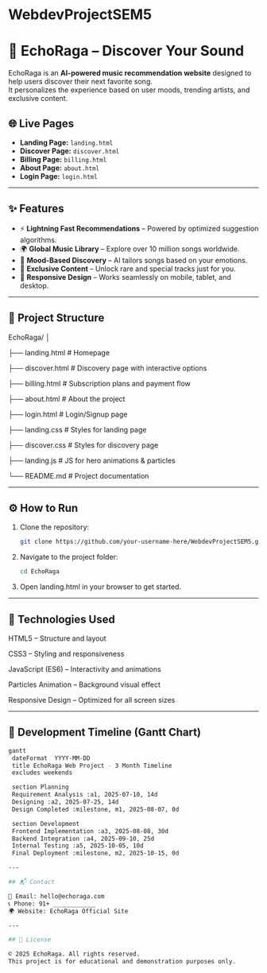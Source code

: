 # WebdevProjectSEM5
# 🎵 EchoRaga – Discover Your Sound

EchoRaga is an **AI-powered music recommendation website** designed to help users discover their next favorite song.  
It personalizes the experience based on user moods, trending artists, and exclusive content.  

## 🌐 Live Pages
- **Landing Page:** `landing.html`
- **Discover Page:** `discover.html`
- **Billing Page:** `billing.html`
- **About Page:** `about.html`
- **Login Page:** `login.html`

---

## ✨ Features
- ⚡ **Lightning Fast Recommendations** – Powered by optimized suggestion algorithms.  
- 🌍 **Global Music Library** – Explore over 10 million songs worldwide.  
- 🎯 **Mood-Based Discovery** – AI tailors songs based on your emotions.  
- 💎 **Exclusive Content** – Unlock rare and special tracks just for you.  
- 📱 **Responsive Design** – Works seamlessly on mobile, tablet, and desktop.

---

## 🧩 Project Structure
EchoRaga/
│

├── landing.html # Homepage

├── discover.html # Discovery page with interactive options

├── billing.html # Subscription plans and payment flow

├── about.html # About the project

├── login.html # Login/Signup page

├── landing.css # Styles for landing page

├── discover.css # Styles for discovery page

├── landing.js # JS for hero animations & particles

└── README.md # Project documentation


---

## ⚙️ How to Run
1. Clone the repository:
   ```bash
   git clone https://github.com/your-username-here/WebdevProjectSEM5.git

2. Navigate to the project folder:
   ```bash
   cd EchoRaga

3. Open landing.html in your browser to get started.

---

## 🧠 Technologies Used
HTML5 – Structure and layout

CSS3 – Styling and responsiveness

JavaScript (ES6) – Interactivity and animations

Particles Animation – Background visual effect

Responsive Design – Optimized for all screen sizes

---

## 📅 Development Timeline (Gantt Chart)
   ```bash
   gantt
    dateFormat  YYYY-MM-DD
    title EchoRaga Web Project - 3 Month Timeline
    excludes weekends

    section Planning
    Requirement Analysis :a1, 2025-07-10, 14d
    Designing :a2, 2025-07-25, 14d
    Design Completed :milestone, m1, 2025-08-07, 0d

    section Development
    Frontend Implementation :a3, 2025-08-08, 30d
    Backend Integration :a4, 2025-09-10, 25d
    Internal Testing :a5, 2025-10-05, 10d
    Final Deployment :milestone, m2, 2025-10-15, 0d

---

## 📬 Contact

📧 Email: hello@echoraga.com
📞 Phone: 91+ ____________
🌍 Website: EchoRaga Official Site

---

## 🏁 License

© 2025 EchoRaga. All rights reserved.
This project is for educational and demonstration purposes only.
